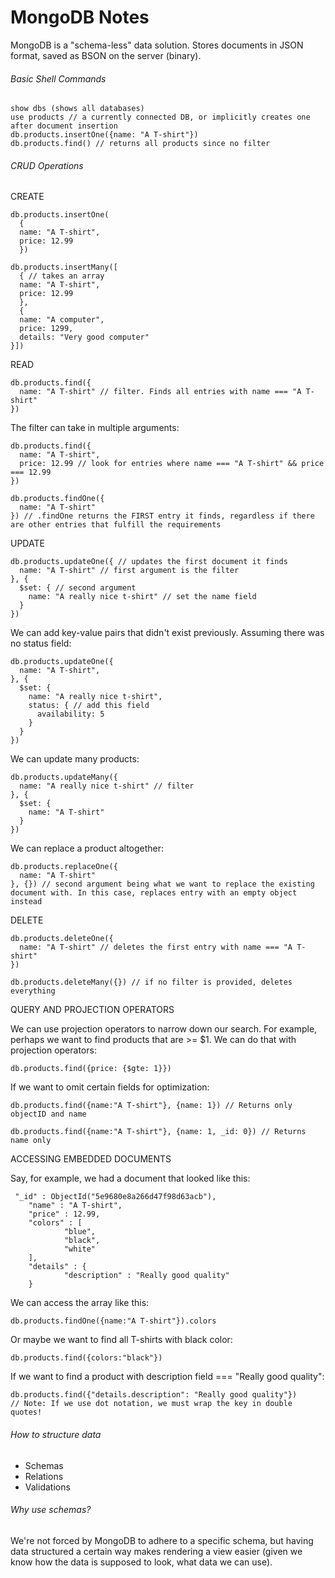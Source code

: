 # MongoDB Notes

MongoDB is a "schema-less" data solution. Stores documents in JSON format, saved as BSON on the server (binary).

###### Basic Shell Commands

    show dbs (shows all databases)
    use products // a currently connected DB, or implicitly creates one after document insertion
    db.products.insertOne({name: "A T-shirt"}) 
    db.products.find() // returns all products since no filter

###### CRUD Operations

CREATE

    db.products.insertOne(
      {
      name: "A T-shirt",
      price: 12.99
      })

    db.products.insertMany([
      { // takes an array
      name: "A T-shirt",
      price: 12.99
      }, 
      {
      name: "A computer",
      price: 1299,
      details: "Very good computer"
    }])

READ

    db.products.find({
      name: "A T-shirt" // filter. Finds all entries with name === "A T-shirt"
    })

The filter can take in multiple arguments:

    db.products.find({
      name: "A T-shirt",
      price: 12.99 // look for entries where name === "A T-shirt" && price === 12.99
    })

    db.products.findOne({
      name: "A T-shirt"
    }) // .findOne returns the FIRST entry it finds, regardless if there are other entries that fulfill the requirements

UPDATE

    db.products.updateOne({ // updates the first document it finds
      name: "A T-shirt" // first argument is the filter
    }, {
      $set: { // second argument
        name: "A really nice t-shirt" // set the name field 
      }  
    })

We can add key-value pairs that didn't exist previously. Assuming there was no status field:

    db.products.updateOne({
      name: "A T-shirt",
    }, {
      $set: {
        name: "A really nice t-shirt",
        status: { // add this field
          availability: 5 
        }
      }
    })

We can update many products:

    db.products.updateMany({
      name: "A really nice t-shirt" // filter
    }, {
      $set: {
        name: "A T-shirt"
      }
    })

We can replace a product altogether:

    db.products.replaceOne({
      name: "A T-shirt"
    }, {}) // second argument being what we want to replace the existing document with. In this case, replaces entry with an empty object instead

DELETE

    db.products.deleteOne({
      name: "A T-shirt" // deletes the first entry with name === "A T-shirt"
    })

    db.products.deleteMany({}) // if no filter is provided, deletes everything

QUERY AND PROJECTION OPERATORS

We can use projection operators to narrow down our search. For example, perhaps we want to find products that are >= $1. We can do that with projection operators:

    db.products.find({price: {$gte: 1}})

If we want to omit certain fields for optimization:

    db.products.find({name:"A T-shirt"}, {name: 1}) // Returns only objectID and name

    db.products.find({name:"A T-shirt"}, {name: 1, _id: 0}) // Returns name only

ACCESSING EMBEDDED DOCUMENTS

Say, for example, we had a document that looked like this:

     "_id" : ObjectId("5e9680e8a266d47f98d63acb"),
        "name" : "A T-shirt",
        "price" : 12.99,
        "colors" : [
                "blue",
                "black",
                "white"
        ],
        "details" : {
                "description" : "Really good quality"
        }

We can access the array like this: 

    db.products.findOne({name:"A T-shirt"}).colors

Or maybe we want to find all T-shirts with black color:

    db.products.find({colors:"black"})

If we want to find a product with description field === "Really good quality":

    db.products.find({"details.description": "Really good quality"})
    // Note: If we use dot notation, we must wrap the key in double quotes!

###### How to structure data

- Schemas
- Relations
- Validations

###### Why use schemas?

We're not forced by MongoDB to adhere to a specific schema, but having data structured a certain way makes rendering a view easier (given we know how the data is supposed to look, what data we can use).

